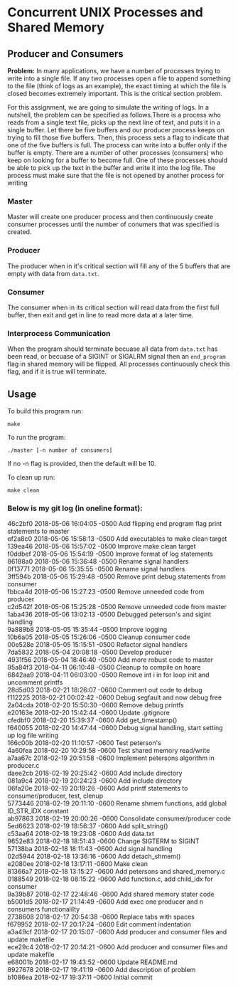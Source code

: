 # Concurrent UNIX Processes and Shared Memory

## Producer and Consumers

**Problem:** In many applications, we have a number of processes trying to write into a single file. If any two processes open a file to append something to the file (think of logs as an example), the exact timing at which the file is closed becomes extremely important. This is the critical section problem.

For this assignment, we are going to simulate the writing of logs. In a nutshell, the problem can be specified as follows.There is a process who reads from a single text file, picks up the next line of text, and puts it in a single buffer. Let there be five buffers and our producer process keeps on trying to fill those five buffers. Then, this process sets a flag to indicate that one of the five buffers is full. The process can write into a buffer only if the buffer is empty. There are a number of other processes (consumers) who keep on looking for a buffer to become full. One of these processes should be able to pick up the text in the buffer and write it into the log file. The process must make sure that the file is not opened by another process for writing

### Master
Master will create one producer process and then continuously create consumer processes until the number of conumers that was specified is created.

### Producer
The producer when in it's critical section will fill any of the 5 buffers that are empty with data from `data.txt`.

### Consumer
The consumer when in its critical section will read data from the first full buffer, then exit and get in line to read more data at a later time.

### Interprocess Communication
When the program should terminate becuase all data from `data.txt` has been read, or becuase of a SIGINT or SIGALRM signal then an `end_program` flag in shared memory will be flipped. All processes continuously check this flag, and if it is true will terminate. 

## Usage

To build this program run:
```
make
```

To run the program:
```    
./master [-n number of consumers]
```
If no -n flag is provided, then the default will be 10.

To clean up run:
```
make clean
```

### Below is my git log (in oneline format):
46c2bf0 2018-05-06 16:04:05 -0500 Add flipping end program flag print statements to master  
ef2a8c0 2018-05-06 15:58:13 -0500 Add executables to make clean target  
139ea46 2018-05-06 15:57:02 -0500 Improve make clean target  
f0ddbef 2018-05-06 15:54:19 -0500 Improve format of log statements  
86188a0 2018-05-06 15:36:48 -0500 Rename signal handlers  
0f13771 2018-05-06 15:35:55 -0500 Rename signal handlers  
3ff594b 2018-05-06 15:29:48 -0500 Remove print debug statements from consumer  
fbbca4d 2018-05-06 15:27:23 -0500 Remove unneeded code from producer  
c2d542f 2018-05-06 15:25:28 -0500 Remove unneeded code from master  
1aba436 2018-05-06 13:02:13 -0500 Debugged peterson's and sigint handling  
9a889b8 2018-05-05 15:35:44 -0500 Improve logging  
10b6a05 2018-05-05 15:26:06 -0500 Cleanup consumer code  
00e528e 2018-05-05 15:15:51 -0500 Refactor signal handlers  
7da5832 2018-05-04 20:08:18 -0500 Develop producer  
4931f56 2018-05-04 18:46:40 -0500 Add more robust code to master  
95a84f3 2018-04-11 06:10:48 -0500 Cleanup to compile on hoare  
6842aa9 2018-04-11 06:03:00 -0500 Remove int i in for loop init and uncomment printfs  
28d5d03 2018-02-21 18:26:07 -0600 Comment out code to debug  
f112225 2018-02-21 00:02:42 -0600 Debug segfault and now debug free  
2a04cda 2018-02-20 15:50:30 -0600 Remove debug printfs  
e20163e 2018-02-20 15:42:44 -0600 Update .gitignore  
cfedbf0 2018-02-20 15:39:37 -0600 Add get_timestamp()  
f640055 2018-02-20 14:47:44 -0600 Debug signal handling, start setting up log file writing  
166c00b 2018-02-20 11:10:57 -0600 Test peterson's  
4a60fea 2018-02-20 10:29:58 -0600 Test shared memory read/write  
a7aa67c 2018-02-19 20:51:58 -0600 Implement petersons algorithm in producer.c  
daee2cb 2018-02-19 20:25:42 -0600 Add include directory  
081a9c4 2018-02-19 20:24:23 -0600 Add include directory  
06fa20e 2018-02-19 20:19:26 -0600 Add printf statements to consumer/producer, test, clenup  
5773446 2018-02-19 20:11:10 -0600 Rename shmem functions, add global ID_STR_IDX constant  
ab97863 2018-02-19 20:00:26 -0600 Consolidate consumer/producer code  
5ed6623 2018-02-19 18:56:37 -0600 Add split_string()  
c53aa64 2018-02-18 19:23:08 -0600 Add data.txt  
9652e83 2018-02-18 18:51:43 -0600 Change SIGTERM to SIGINT  
57138ba 2018-02-18 18:11:43 -0600 Add signal handling  
02d5944 2018-02-18 13:36:16 -0600 Add detach_shmem()  
e2080ee 2018-02-18 13:17:11 -0600 Make clean  
81366a7 2018-02-18 13:15:27 -0600 Add petersons and shared_memory.c  
0188549 2018-02-18 08:15:22 -0600 Add function.c, add child_idx for consumer  
9a39b87 2018-02-17 22:48:46 -0600 Add shared memory stater code  
b5001d5 2018-02-17 21:14:49 -0600 Add exec one producer and n consumers functionalilty  
2738608 2018-02-17 20:54:38 -0600 Replace tabs with spaces  
f679952 2018-02-17 20:17:24 -0600 Edit comment indentation  
a3a49cf 2018-02-17 20:15:07 -0600 Add producer and consumer files and update makefile  
ece29c4 2018-02-17 20:14:21 -0600 Add producer and consumer files and update makefile  
e68001b 2018-02-17 19:43:52 -0600 Update README.md  
8927678 2018-02-17 19:41:19 -0600 Add description of problem  
b1086ea 2018-02-17 19:37:11 -0600 Initial commit  
